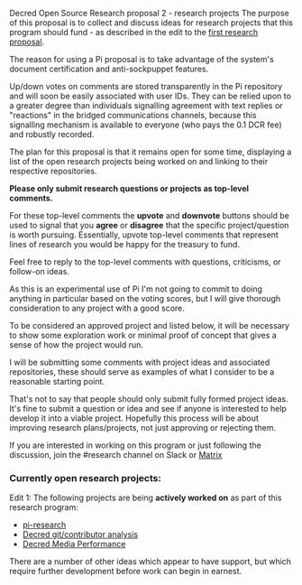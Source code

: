 Decred Open Source Research proposal 2 - research projects
The purpose of this proposal is to collect and discuss ideas for research projects that this program should fund - as described in the edit to the [first research proposal](https://proposals.decred.org/proposals/c68bb790ba0843980bb9695de4628995e75e0d1f36c992951db49eca7b3b4bcd).

The reason for using a Pi proposal is to take advantage of the system's document certification and anti-sockpuppet features. 

Up/down votes on comments are stored transparently in the Pi repository and will soon be easily associated with user IDs. They can be relied upon to a greater degree than individuals signalling agreement with text replies or "reactions" in the bridged communications channels, because this signalling mechanism is available to everyone (who pays the 0.1 DCR fee) and robustly recorded.

The plan for this proposal is that it remains open for some time, displaying a list of the open research projects being worked on and linking to their respective repositories. 

**Please only submit research questions or projects as top-level comments.**

For these top-level comments the **upvote** and **downvote** buttons should be used to signal that you **agree** or **disagree** that the specific project/question is worth pursuing. Essentially, upvote top-level comments that represent lines of research you would be happy for the treasury to fund.

Feel free to reply to the top-level comments with questions, criticisms, or follow-on ideas.

As this is an experimental use of Pi I'm not going to commit to doing anything in particular based on the voting scores, but I will give thorough consideration to any project with a good score.

To be considered an approved project and listed below, it will be necessary to show some exploration work or minimal proof of concept that gives a sense of how the project would run. 

I will be submitting some comments with project ideas and associated repositories, these should serve as examples of what I consider to be a reasonable starting point.

That's not to say that people should only submit fully formed project ideas. It's fine to submit a question or idea and see if anyone is interested to help develop it into a viable project. Hopefully this process will be about improving research plans/projects, not just approving or rejecting them.

If you are interested in working on this program or just following the discussion, join the #research channel on Slack or [Matrix](https://matrix.to/#/!vGasNHFXqjoEWUBTIi:decred.org)

### Currently open research projects:

Edit 1: The following projects are being **actively worked on** as part of this research program:

- [pi-research](https://github.com/RichardRed0x/pi-research)
- [Decred git/contributor analysis](https://github.com/degeri/decred_contributor_track)
- [Decred Media Performance](https://github.com/RichardRed0x/decred-media-tracker)

There are a number of other ideas which appear to have support, but which require further development before work can begin in earnest.